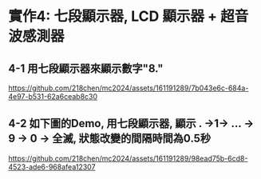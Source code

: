 #  實作4: 七段顯示器, LCD 顯示器 + 超音波感測器

## 4-1 用七段顯示器來顯示數字"8."


https://github.com/218chen/mc2024/assets/161191289/7b043e6c-684a-4e97-b531-62a6ceab8c30


## 4-2 如下圖的Demo, 用七段顯示器, 顯示 . →1→ ... → 9 → 0 → 全滅, 狀態改變的間隔時間為0.5秒


https://github.com/218chen/mc2024/assets/161191289/98ead75b-6cd8-4523-ade6-968afea12307

